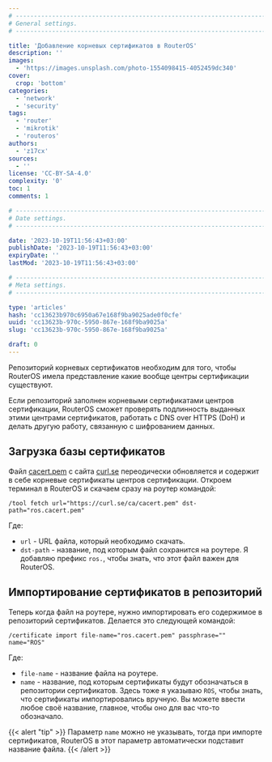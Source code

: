 ```yaml
---
# -------------------------------------------------------------------------------------------------------------------- #
# General settings.
# -------------------------------------------------------------------------------------------------------------------- #

title: 'Добавление корневых сертификатов в RouterOS'
description: ''
images:
  - 'https://images.unsplash.com/photo-1554098415-4052459dc340'
cover:
  crop: 'bottom'
categories:
  - 'network'
  - 'security'
tags:
  - 'router'
  - 'mikrotik'
  - 'routeros'
authors:
  - 'z17cx'
sources:
  - ''
license: 'CC-BY-SA-4.0'
complexity: '0'
toc: 1
comments: 1

# -------------------------------------------------------------------------------------------------------------------- #
# Date settings.
# -------------------------------------------------------------------------------------------------------------------- #

date: '2023-10-19T11:56:43+03:00'
publishDate: '2023-10-19T11:56:43+03:00'
expiryDate: ''
lastMod: '2023-10-19T11:56:43+03:00'

# -------------------------------------------------------------------------------------------------------------------- #
# Meta settings.
# -------------------------------------------------------------------------------------------------------------------- #

type: 'articles'
hash: 'cc13623b970c6950a67e168f9ba9025ade0f0cfe'
uuid: 'cc13623b-970c-5950-867e-168f9ba9025a'
slug: 'cc13623b-970c-5950-867e-168f9ba9025a'

draft: 0
---
```


Репозиторий корневых сертификатов необходим для того, чтобы RouterOS имела представление какие вообще центры сертификации существуют.

<!--more-->

Если репозиторий заполнен корневыми сертификатами центров сертификации, RouterOS сможет проверять подлинность выданных этими центрами сертификатов, работать с DNS over HTTPS (DoH) и делать другую работу, связанную с шифрованием данных.

## Загрузка базы сертификатов

Файл [cacert.pem](https://curl.se/docs/caextract.html) с сайта [curl.se](https://curl.se/) переодически обновляется и содержит в себе корневые сертификаты центров сертификации. Откроем терминал в RouterOS и скачаем сразу на роутер командой:

```
/tool fetch url="https://curl.se/ca/cacert.pem" dst-path="ros.cacert.pem"
```

Где:

- `url` - URL файла, который необходимо скачать.
- `dst-path` - название, под которым файл сохранится на роутере. Я добавляю префикс `ros.`, чтобы знать, что этот файл важен для RouterOS.

## Импортирование сертификатов в репозиторий

Теперь когда файл на роутере, нужно импортировать его содержимое в репозиторий сертификатов. Делается это следующей командой:

```
/certificate import file-name="ros.cacert.pem" passphrase="" name="ROS"
```

Где:

- `file-name` - название файла на  роутере.
- `name` - название, под которым сертификаты будут обозначаться в репозитории сертификатов. Здесь тоже я указываю `ROS`, чтобы знать, что сертификаты импортировались вручную. Вы можете ввести любое своё название, главное, чтобы оно для вас что-то обозначало.

{{< alert "tip" >}}
Параметр `name` можно не указывать, тогда при импорте сертификатов, RouterOS в этот параметр автоматически подставит название файла.
{{< /alert >}}
